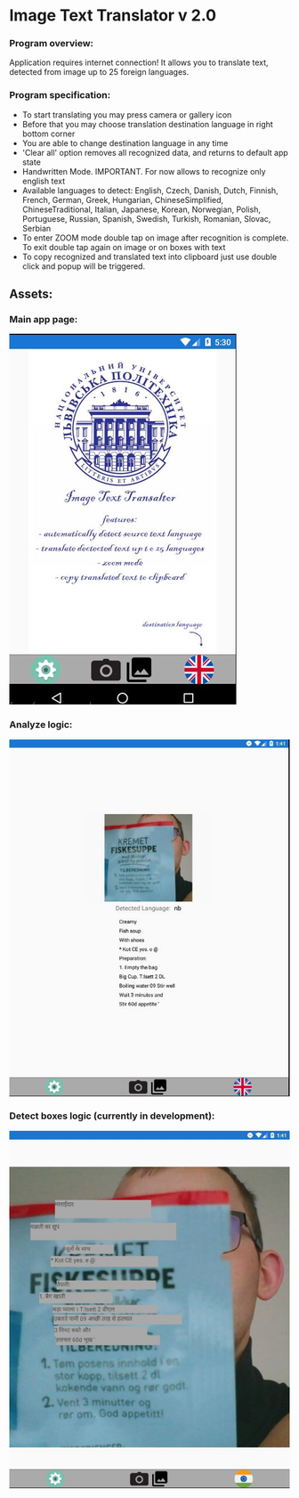 # Image Text Translator v 2.0
### Program overview:
Application requires internet connection! It allows you to translate text, detected from image up to 25 foreign languages.
### Program specification:

- To start translating you may press camera or gallery icon
- Before that you may choose translation destination language in right bottom corner
- You are able to change destination language in any time 
- 'Clear all' option removes all recognized data, and returns to default app state 
- Handwritten Mode. IMPORTANT. For now allows to recognize only english text 
- Available languages to detect: English, Czech, Danish, Dutch, Finnish, French, German, Greek, Hungarian, ChineseSimplified, ChineseTraditional, Italian, Japanese, Korean, Norwegian, Polish, Portuguese, Russian, Spanish, Swedish, Turkish, Romanian, Slovac, Serbian 
- To enter ZOOM mode double tap on image after recognition is complete. To exit double tap again on image or on boxes with text
- To copy recognized and translated text into clipboard just use double click and popup will be triggered.

## Assets:
### Main app page:
<img src="githubAssets/mainScreen.JPG" alt="page preview">

### Analyze logic:
<img src="githubAssets/analyze.JPG" alt="analyze preview">

### Detect boxes logic (currently in development):
<img src="githubAssets/zoomMode.JPG" alt="zoom mode preview">

